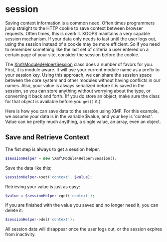 # session

Saving context information is a common need. Often times programmers jump straight to the HTTP cookie to save context between browser requests. Often times, this is overkill. XOOPS maintains a very capable session mechanism. If your data only needs to last until the user logs out, using the session instead of a cookie may be more efficient. So if you need to remember something like the last set of criteria a user entered on a certain page of your site, consider the session before the cookie.

The [Xmf\Module\Helper\Session](../module/session.md) class does a number of favors for you. First, it is module aware. It will use your current module name as a prefix to your session key. Using this approach, we can share the session space between the core system and other modules without having conflicts in our names. Also, your value is always serialized before it is saved in the session, so you can store anything without worrying about the type, or converting it back and forth. \(If you do store an object, make sure the class for that object is available before you `get()` it.\)

Here is how you can save data to the session using XMF. For this example, we assume your data is in the variable $value, and your key is 'context'. Value can be pretty much anything, a single value, an array, even an object.

## Save and Retrieve Context

The fist step is always to get a session helper.

```php
$sessionHelper = new \Xmf\Module\Helper\Session();
```

Save the data like this:

```php
$sessionHelper->set('context', $value);
```

Retrieving your value is just as easy:

```php
$value = $sessionHelper->get('context');
```

If you are finished with the value you saved and no longer need it, you can delete it:

```php
$sessionHelper->del('context');
```

All session data will disappear once the user logs out, or the session expires from inactivity.

